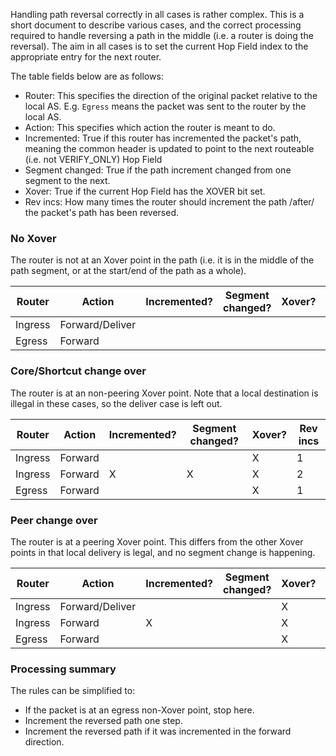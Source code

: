 Handling path reversal correctly in all cases is rather complex. This is a
short document to describe various cases, and the correct processing required
to handle reversing a path in the middle (i.e. a router is doing the reversal).
The aim in all cases is to set the current Hop Field index to the appropriate
entry for the next router.

The table fields below are as follows:

- Router: This specifies the direction of the original packet relative to the
  local AS. E.g. `Egress` means the packet was sent to the router by the local
  AS.
- Action: This specifies which action the router is meant to do.
- Incremented: True if this router has incremented the packet's path, meaning
  the common header is updated to point to the next routeable (i.e. not
  VERIFY_ONLY) Hop Field
- Segment changed: True if the path increment changed from one segment to the
  next.
- Xover: True if the current Hop Field has the XOVER bit set.
- Rev incs: How many times the router should increment the path /after/ the
  packet's path has been reversed.

### No Xover

The router is not at an Xover point in the path (i.e. it is in the middle of
the path segment, or at the start/end of the path as a whole).

| Router  | Action          | Incremented? | Segment changed? | Xover? | Rev incs |
|---------|-----------------|--------------|------------------|--------|----------|
| Ingress | Forward/Deliver |              |                  |        | 1        |
| Egress  | Forward         |              |                  |        | 0        |

### Core/Shortcut change over

The router is at an non-peering Xover point. Note that a local destination is
illegal in these cases, so the deliver case is left out.

| Router  | Action          | Incremented? | Segment changed? | Xover? | Rev incs |
|---------|-----------------|--------------|------------------|--------|----------|
| Ingress | Forward         |              |                  | X      | 1        |
| Ingress | Forward         | X            | X                | X      | 2        |
| Egress  | Forward         |              |                  | X      | 1        |

### Peer change over

The router is at a peering Xover point. This differs from the other Xover
points in that local delivery is legal, and no segment change is happening.

| Router  | Action          | Incremented? | Segment changed? | Xover? | Rev incs |
|---------|-----------------|--------------|------------------|--------|----------|
| Ingress | Forward/Deliver |              |                  | X      | 1        |
| Ingress | Forward         | X            |                  | X      | 2        |
| Egress  | Forward         |              |                  | X      | 1        |

### Processing summary

The rules can be simplified to:

- If the packet is at an egress non-Xover point, stop here.
- Increment the reversed path one step.
- Increment the reversed path if it was incremented in the forward direction.

